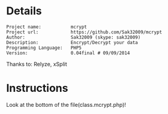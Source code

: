 Details
======

	Project name:			mcrypt
	Project url:			https://github.com/Sak32009/mcrypt
	Author:					Sak32009 (skype: sak32009)
	Description:			Encrypt/Decrypt your data
	Programming Language:	PHP5
	Version:				0.04final # 09/09/2014

Thanks to: Relyze, xSplit

Instructions
======

Look at the bottom of the file(class.mcrypt.php)!